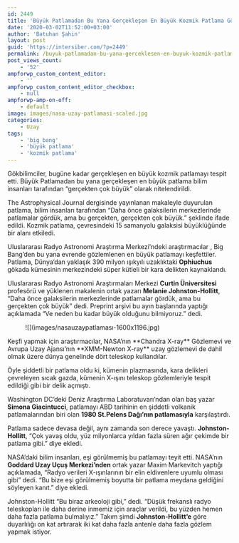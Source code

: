 ```yaml
---
id: 2449
title: 'Büyük Patlamadan Bu Yana Gerçekleşen En Büyük Kozmik Patlama Gözlemlendi'
date: '2020-03-02T11:52:00+03:00'
author: 'Batuhan Şahin'
layout: post
guid: 'https://intersiber.com/?p=2449'
permalink: /buyuk-patlamadan-bu-yana-gerceklesen-en-buyuk-kozmik-patlama-gozlemlendi/
post_views_count:
    - '52'
ampforwp_custom_content_editor:
    - ''
ampforwp_custom_content_editor_checkbox:
    - null
ampforwp-amp-on-off:
    - default
image: images/nasa-uzay-patlamasi-scaled.jpg
categories:
    - Uzay
tags:
    - 'big bang'
    - 'büyük patlama'
    - 'kozmik patlama'
---
```


Gökbilimciler, bugüne kadar gerçekleşen en büyük kozmik patlamayı tespit etti. Büyük Patlamadan bu yana gerçekleşen en büyük patlama bilim insanları tarafından “gerçekten çok büyük” olarak nitelendirildi.

The Astrophysical Journal dergisinde yayınlanan makaleyle duyurulan patlama, bilim insanları tarafından “Daha önce galaksilerin merkezlerinde patlamalar gördük, ama bu gerçekten, gerçekten çok büyük.” şeklinde ifade edildi. Kozmik patlama, çevresindeki 15 samanyolu galaksisi büyüklüğünde bir alanı etkiledi.

Uluslararası Radyo Astronomi Araştırma Merkezi’ndeki araştırmacılar , Big Bang’den bu yana evrende gözlemlenen en büyük patlamayı keşfettiler. Patlama, Dünya’dan yaklaşık 390 milyon ışıkyılı uzaklıktaki **Ophiuchus** gökada kümesinin merkezindeki süper kütleli bir kara delikten kaynaklandı.

Uluslararası Radyo Astronomi Araştırmaları Merkezi **Curtin Üniversitesi** profesörü ve yüklenen makalenin ortak yazarı **Melanie Johnston-Hollitt**, “Daha önce galaksilerin merkezlerinde patlamalar gördük, ama bu gerçekten çok büyük” dedi. Preprint arşivi bu ayın başlarında yaptığı açıklamada “Ve neden bu kadar büyük olduğunu bilmiyoruz.” dedi.

<figure class="wp-block-image size-large">![](images/nasauzaypatlaması-1600x1196.jpg)</figure>Keşfi yapmak için araştırmacılar, NASA’nın **Chandra X-ray** Gözlemevi ve Avrupa Uzay Ajansı’nın **XMM-Newton X-ray** uzay gözlemevi de dahil olmak üzere dünya genelinde dört teleskop kullandılar.

Öyle şiddetli bir patlama oldu ki, kümenin plazmasında, kara delikleri çevreleyen sıcak gazda, kümenin X-ışını teleskop gözlemleriyle tespit edildiği gibi bir delik açmıştı.

Washington DC’deki Deniz Araştırma Laboratuvarı’ndan olan baş yazar **Simona Giacintucci**, patlamayı ABD tarihinin en şiddetli volkanik patlamalarından biri olan **1980 St.Pelens Dağı’nın patlamasıyla** karşılaştırdı.  
  
Patlama sadece devasa değil, aynı zamanda son derece yavaştı. **Johnston-Hollitt**, “Çok yavaş oldu, yüz milyonlarca yıldan fazla süren ağır çekimde bir patlama gibi.” diye ekledi.

NASA’daki bilim insanları, eşi görülmemiş bu patlamayı teyit etti. NASA’nın **Goddard Uzay Uçuş Merkezi’nden** ortak yazar Maxim Markevitch yaptığı açıklamada, “Radyo verileri X-ışınlarının bir elin eldivenlere uyumlu olması gibi” dedi. “Bu bize eşi görülmemiş boyutta bir patlama meydana geldiğini söyleyen kanıt.” diye ekledi.

Johnston-Hollitt “Bu biraz arkeoloji gibi,” dedi. “Düşük frekanslı radyo teleskopları ile daha derine inmemiz için araçlar verildi, bu yüzden hemen daha fazla patlama bulmalıyız.” Takım şimdi **Johnston-Hollitt’e** göre duyarlılığı on kat artırarak iki kat daha fazla antenle daha fazla gözlem yapmak istiyor.